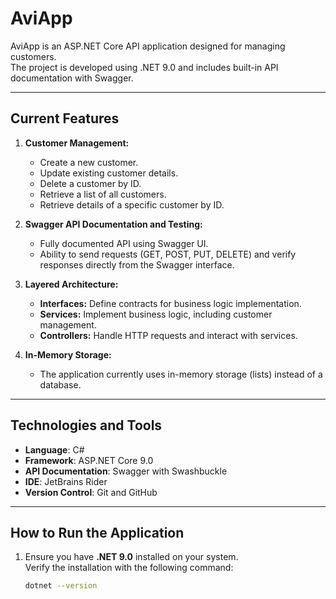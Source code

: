 # AviApp

AviApp is an ASP.NET Core API application designed for managing customers.  
The project is developed using .NET 9.0 and includes built-in API documentation with Swagger.

---

## **Current Features**

1. **Customer Management:**
   - Create a new customer.
   - Update existing customer details.
   - Delete a customer by ID.
   - Retrieve a list of all customers.
   - Retrieve details of a specific customer by ID.

2. **Swagger API Documentation and Testing:**
   - Fully documented API using Swagger UI.
   - Ability to send requests (GET, POST, PUT, DELETE) and verify responses directly from the Swagger interface.

3. **Layered Architecture:**
   - **Interfaces:** Define contracts for business logic implementation.
   - **Services:** Implement business logic, including customer management.
   - **Controllers:** Handle HTTP requests and interact with services.

4. **In-Memory Storage:**
   - The application currently uses in-memory storage (lists) instead of a database.

---

## **Technologies and Tools**

- **Language**: C#
- **Framework**: ASP.NET Core 9.0
- **API Documentation**: Swagger with Swashbuckle
- **IDE**: JetBrains Rider
- **Version Control**: Git and GitHub

---

## **How to Run the Application**

1. Ensure you have **.NET 9.0** installed on your system.  
   Verify the installation with the following command:
   ```bash
   dotnet --version
